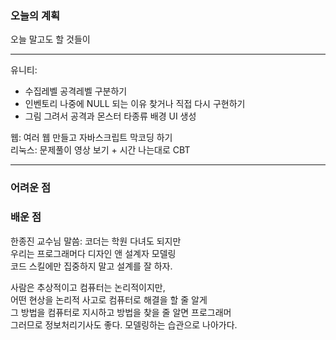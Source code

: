 ### 오늘의 계획 
오늘 말고도 할 것들이  

*** 

유니티:  
- 수집레벨 공격레벨 구분하기  
- 인벤토리 나중에 NULL 되는 이유 찾거나 직접 다시 구현하기  
- 그림 그려서 공격과 몬스터 타종류 배경 UI 생성  

웹: 여러 웹 만들고 자바스크립트 막코딩 하기  
리눅스: 문제풀이 영상 보기 + 시간 나는대로 CBT  

*** 


### 어려운 점 

### 배운 점 
한종진 교수님 말씀: 코더는 학원 다녀도 되지만  
우리는 프로그래머다 디자인 앤 설계자 모델링  
코드 스킬에만 집중하지 말고 설계를 잘 하자.  
  
사람은 추상적이고 컴퓨터는 논리적이지만,  
어떤 현상을 논리적 사고로 컴퓨터로 해결을 할 줄 알게  
그 방법을 컴퓨터로 지시하고 방법을 찾을 줄 알면 프로그래머  
그러므로 정보처리기사도 좋다. 모델링하는 습관으로 나아가다.  



